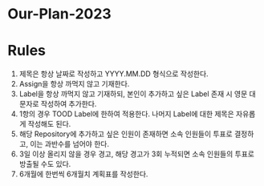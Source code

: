# Our-Plan-2023


# Rules
1. 제목은 항상 날짜로 작성하고 YYYY.MM.DD 형식으로 작성한다.
2. Assign을 항상 까먹지 않고 기재한다.
3. Label을 항상 까먹지 않고 기재하되, 본인이 추가하고 싶은 Label 존재 시 영문 대문자로 작성하여 추가한다.
4. 1항의 경우 TOOD Label에 한하여 적용한다. 나머지 Label에 대한 제목은 자유롭게 작성해도 된다.
5. 해당 Repository에 추가하고 싶은 인원이 존재하면 소속 인원들이 투표로 결정하고, 이는 과반수를 넘어야 한다.
6. 3일 이상 올리지 않을 경우 경고, 해당 경고가 3회 누적되면 소속 인원들의 투표로 방출될 수도 있다.
7. 6개월에 한번씩 6개월치 계획표를 작성한다.


